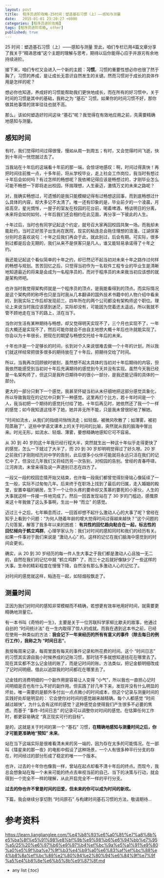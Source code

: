 ```yaml
---
layout: post
title:  程序员进阶攻略-25时间：塑造基石习惯（上）——感知与测量
date:   2015-01-01 23:20:27 +0800
categories: [程序员进阶攻略]
tags: [程序员进阶攻略, other]
published: true
---
```




25 时间：塑造基石习惯（上）——感知与测量
至此，咱们专栏已用4篇文章分享了我关于“精进思维”这个主题的理解与思考，期待以后你能得心应手并游刃有余地持续进阶。

接下来，咱们专栏又会进入一个新的主题：**习惯**。习惯的重要性想必你也很了然于胸了，习惯的养成，是让成长无意识自然发生的关键。然而习惯对于成长的具体作用是怎样的呢？

想必你也知道，养成好的习惯能帮助我们更快地成长，而在所有的好习惯中，关于时间的习惯是其中的基础，我称之为 “基石” 习惯。如果你的时间习惯不好，那你做其他事情的效率往往也就不高。

那么，该如何塑造好时间这块 “基石”呢？我觉得在有效地应用之前，先需要精确地感知与测量。

## 感知时间

有时，我们觉得时间过得很慢，慢如从周一到周五；有时，又会觉得时间飞逝，快到十年间一恍惚就过去了。

当我站在十年后的这端看十年前的那一端，会惊讶地感叹：啊，时间过得真快！再把时间往前推一点，十多年前，将从学校毕业，走上社会工作岗位，我当时有想过十年后会如何吗？有过怎样的畅想呢？我依稀记得应该是畅想过的，才刚毕业怎么可能不畅想一下即将走出校园，怀揣理想，人生豪迈，激情万丈的未来之路呢？

对，我确实畅想过，可遗憾的是我只能模糊记得有过畅想这回事，而到底畅想过什么具体的内容，却大多记不太清了。唯一还有印象的是，毕业前夕的一个凌晨，月挂高空，星光惆怅，一屋子的室友在校园的花台前，喝着啤酒，畅谈明日的分离，未来将会如何如何，十年后我们还会相约在此见面，再分享一下彼此的人生。

十年过后，当时也有同学记起这个约定，就号召大家再回校园共聚一场。而我却未能赴约，当时正好孩子出生尚在医院，现实的粘连总会拖住理想的浪漫。江湖侠客分别时总喜欢说句：十年之后我们再会于此，就此别过，后会有期。可实际，很多别过都是后会无期的，我们从来不是侠客只是凡人，谁又能轻易承诺得了十年之约。

我还能记起这个看似简单的十年之约，却已然记不起当初对未来十年之路作过何样的畅想与规划。苦苦回忆之后，只觉得当初作为一名软件工程专业的毕业生是清晰地知道最近的将来是会成为一名程序员的，而对于程序员的未来我当初应该想的就是架构师吧。

也许当时我觉得架构师就是一个程序员的顶点，是我能看得到的顶点。而实际情况是这个架构师的称呼也只是当时我从几本翻译的国外技术书籍中的人物介绍中看来的，到我实际工作后却发现前三、四年所在的两个公司都没有架构师这个职位。理论上来说当时我应该感到迷茫，实际却没有，可能因为觉着还太遥远，所以我就不管不顾地走在当下的路上，活在当下。

当你对生活有某种期待与畅想，却又觉得明天实现不了，三个月也实现不了，一年后大概还是实现不了，然后可能你就会不由自主地想大概十年后也许就能实现了。你会以为十年很长，把现在的期望与畅想交托给十年后的未来。

十年也许是一个足够长的时间，长到对个人来说很难去做一个十年的计划，所以我们就这样经常把很多很多的期待放在了十年后，把期待交给了时间。

所以，当我再次回顾彼时彼刻，虽然想不起太具体的当初对十年后期待的内容，但我依然能感受到当初对十年后充满期待的感觉到今天并没有实现。虽然今天我已经是一名架构师了，但这只是我昨日期待中的很小一部分，是我还能记得的具体的一部分。

更大的一部分只剩下一个感觉，我甚至怀疑当初从未仔细地把这部分感觉具象化，所以导致我现在的记忆中只剩下一种感觉。这里再打个比方，若十年时间是一个人，我当初把一个期待的感觉托付给了她，十年后再见时，她依然还了我一个一样的感觉；如今我知道这怪不了她，她并非无所不能，只是我未曾很好地了解她。

“时间如流水，从我们的指缝间悄悄流走；如轻烟，被微风吹散了；如薄雾，被初阳蒸融了”，这些中学语文课本上的关于时间的比喻，突然就从我的脑海中冒出来。时光无形，如流水、轻烟、薄雾，要想精确地感知它可不容易。

从 30 到 40 岁的这十年我已经行程大半，突然就生出一种这十年似乎走得更快了的感觉，怎么一下就过了大半了，而 20 到 30 岁却明明觉得过了好久呀。20 岁之前我们才刚刚经历对中学的告别，此后很多小伙伴可能就将永远只活在我们的记忆中了。但没过几年我们又将经历另一次告别，对校园的告别。曾经的青春呼啸，江河奔流，未曾来得及说一声道别已志在四方了。

一段又一段的校园恋情开始又结束，也许每一段我们都曾觉得刻骨铭心像延续了一生一般，实际不过匆匆几年。后来终于在职场上找到了最后的归属，走入婚姻的殿堂，安置幸福的蜗居，生下一个让你头疼的要命却又羡慕的要死的小家伙，人生的大事就这样一件接一件地完成了。然后一回首发现站在了 30 岁的门槛边，感慨原来这十年我做了这么多事啊，生出一种 “而立” 的感觉。

迈过三十之后，七年瞬息而过，一回首却想不起什么激动人心的大事了呢？曾经在知乎上看到个问题：“为何人随着年龄的增大觉得时间过得越来越快？”这个问题的几句答案，解答了我多年以来的困惑：
**有共性的回忆趋向粘合在一起，标志性的回忆倾向于鹤立鸡群**。心理学家认为：我们对时间的感知同时和我们的经历有关。如果一件事对于我们来说是 “激动人心” 的，这样的记忆在我们脑海中感觉到的时间会更长。

确实，从 20 到 30 岁经历的每一件人生大事之于我们都是激动人心且独一无二的，自然在我们的记忆中就 “鹤立鸡群” 了，而三十之后就好像缺少了一些这样的大事。生命的精彩程度在慢慢下降，自然没有那么多激动人心的记忆了。

对时间的感觉就这样，粘连在一起，如轻烟般飘走了。

## 测量时间

正因为我们对时间的感知非常模糊而不精确，若想更有效率地用好时间，就需要更精确地测量它。

有一本书叫《奇特的一生》，主要是关于一位苏联科学家柳比歇夫的故事，他通过自创的 “时间统计法” 在一生内取得了惊人的成就。而我在遇到这本书之前，已经在使用一种类似的方法：**我会记下一年来经历的所有有意义的事件（除去每日的例行工作），我称之为 “时间日志”**。

我按每周来记录，每周里面有每天的事件记录和所花费的时间。这个 “时间日志” 的习惯其实源自我小时候养成的记账习惯，那时钱不多就想知道钱花在哪里去了。现在其实都不怎么记金钱的账了，而是记时间的账。方法类似，把记金额明细改成了记时间明细，借此以追踪我的时间都花在哪里去了。

记金钱的消费明细的一个副作用是容易让人变得 “小气”，所以我也一直担心记时间明细是否也有什么不好的副作用。但实践了好几年下来，发现并没有什么明显的坏处，唯一需要的是额外多付出一点点微小的时间成本，但这个记录与测量时间的实践好处却是明显的：
它会使你对时间的感觉越来越精确。每个人都感觉 “时间越过越快”，为什么会有这样的感觉？这种感觉会使得我们产生很多不必要的焦虑。而基于 “事件-时间日志” 的记录可以调整你对时间的感觉。在估算任何工作时，都更容易确定 “真正现实可行的目标”。

是的，这就是关于时间的第一个 “基石” 习惯，**在精确地感知与测量时间之后，你才可能更准确地“预知” 未来**。

站在当下这端实际是很难看清未来的另一端的，因为存在太多的可能情况。在一部叫《彗星来的那一夜》的电影中假设了这种场景，一个人有很多种平行分支的存在，时间经过的部分形成了稳定的唯一一个版本。

也许，过去的十年你也像我一样，曾站在起点却看不清十年后的终点。而现今，我总会想象站在每一个未来可能的终点去审视当前的自己、当下的决策与行动，就会得到一个完全不一样的理解，从此开启完全不一样的平行分支。

**过去的你也许不曾是时间的旧爱，但未来的你可以成为时间的新欢。**

下篇，我会继续分享切割 “时间原石” 与构建时间基石习惯的方法，敬请期待…




# 参考资料

https://learn.lianglianglee.com/%e4%b8%93%e6%a0%8f/%e7%a8%8b%e5%ba%8f%e5%91%98%e8%bf%9b%e9%98%b6%e6%94%bb%e7%95%a5/25%20%e6%97%b6%e9%97%b4%ef%bc%9a%e5%a1%91%e9%80%a0%e5%9f%ba%e7%9f%b3%e4%b9%a0%e6%83%af%ef%bc%88%e4%b8%8a%ef%bc%89%e2%80%94%e2%80%94%e6%84%9f%e7%9f%a5%e4%b8%8e%e6%b5%8b%e9%87%8f.md

* any list
{:toc}
